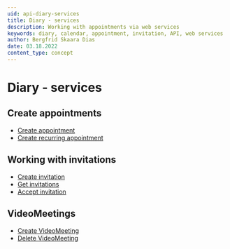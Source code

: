 ```yaml
---
uid: api-diary-services
title: Diary - services
description: Working with appointments via web services
keywords: diary, calendar, appointment, invitation, API, web services
author: Bergfrid Skaara Dias
date: 03.18.2022
content_type: concept
---
```


# Diary - services

## Create appointments

* [Create appointment][1]
* [Create recurring appointment][2]

## Working with invitations

* [Create invitation][3]
* [Get invitations][4]
* [Accept invitation][5]

## VideoMeetings

* [Create VideoMeeting][6]
* [Delete VideoMeeting][7]

<!-- Referenced links -->
[1]: create-apt-services.md
[2]: create-recurring-appointment-services.md
[3]: create-invitation-services.md
[4]: get-invitations-services.md
[5]: accept-invitation-services.md
[6]: rest-create-videomeeting.md
[7]: rest-delete-videomeeting.md
